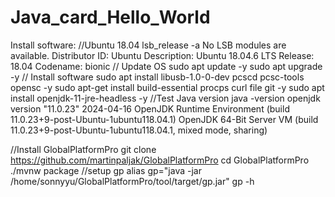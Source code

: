 # Java_card_Hello_World

Install software:
//Ubuntu 18.04
lsb_release -a
No LSB modules are available.
Distributor ID: Ubuntu
Description:    Ubuntu 18.04.6 LTS
Release:        18.04
Codename:       bionic
// Update OS
sudo apt update -y
sudo apt upgrade  -y
// Install software 
sudo apt install   libusb-1.0-0-dev  pcscd pcsc-tools opensc -y
sudo apt-get install build-essential procps curl file git -y
sudo apt install openjdk-11-jre-headless -y
//Test Java version
java -version
openjdk version "11.0.23" 2024-04-16
OpenJDK Runtime Environment (build 11.0.23+9-post-Ubuntu-1ubuntu118.04.1)
OpenJDK 64-Bit Server VM (build 11.0.23+9-post-Ubuntu-1ubuntu118.04.1, mixed mode, sharing)

//Install GlobalPlatformPro
git clone https://github.com/martinpaljak/GlobalPlatformPro
cd GlobalPlatformPro
 ./mvnw package
//setup gp
alias gp="java -jar /home/sonnyyu/GlobalPlatformPro/tool/target/gp.jar"
gp -h

